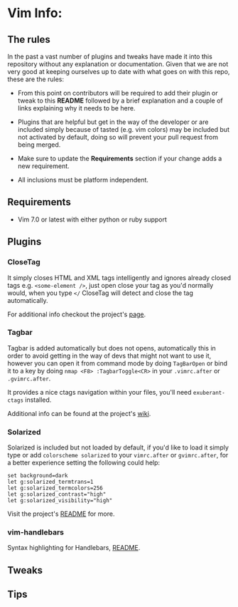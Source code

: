 # Vim Info:


## The rules

In the past a vast number of plugins and tweaks have made it into this repository without any explanation or documentation. Given that we are not very good at keeping ourselves up to date with what goes on with this repo, these are the rules:

* From this point on contributors will be required to add their plugin or tweak to this **README** followed by a brief explanation and a couple of links explaining why it needs to be here.

* Plugins that are helpful but get in the way of the developer or are included simply because of tasted (e.g. vim colors) may be included but not activated by default, doing so will prevent your pull request from being merged.

* Make sure to update the **Requirements** section if your change adds a new requirement.

* All inclusions must be platform independent.

## Requirements

* Vim 7.0 or latest with either python or ruby support

## Plugins

### CloseTag

It simply closes HTML and XML tags intelligently and ignores already closed tags e.g. `<some-element />`, just open close your tag as you'd normally would, when you type `</` CloseTag will detect and close the tag automatically.

For additional info checkout the project's [page](http://www.vim.org/scripts/script.php?script_id=13).

### Tagbar

Tagbar is added automatically but does not opens, automatically this in order to avoid getting in the way of devs that 
might not want to use it, however you can open it from command mode by doing `TagBarOpen` or bind it to a key by doing
`nmap <F8> :TagbarToggle<CR>` in your `.vimrc.after` or `.gvimrc.after`.

It provides a nice ctags navigation within your files, you'll need `exuberant-ctags` installed.

Additional info can be found at the project's [wiki](https://github.com/majutsushi/tagbar/wiki).


### Solarized

Solarized is included but not loaded by default, if you'd like to load it simply type or add `colorscheme solarized` to your `vimrc.after` or `gvimrc.after`, for a better experience setting the following could help:

```vim
set background=dark
let g:solarized_termtrans=1
let g:solarized_termcolors=256
let g:solarized_contrast="high"
let g:solarized_visibility="high"
```

Visit the project's [README](https://github.com/altercation/vim-colors-solarized/blob/master/README.mkd) for more.


### vim-handlebars

Syntax highlighting for Handlebars, [README](https://github.com/nono/vim-handlebars/blob/master/README.md).


## Tweaks

## Tips
